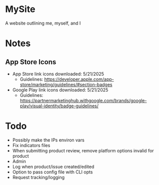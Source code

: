 # MySite
A website outlining me, myself, and I

# Notes

## App Store Icons
- App Store link icons downloaded: 5/21/2025
    - Guidelines: https://developer.apple.com/app-store/marketing/guidelines/#section-badges
- Google Play link icons downloaded: 5/21/2025
    - Guidelines: https://partnermarketinghub.withgoogle.com/brands/google-play/visual-identity/badge-guidelines/

# Todo
- Possibly make the IPs environ vars
- Fix indicators files
- When submitting product review, remove platform options invalid for product
- Admin
- Log when product/issue created/edited
- Option to pass config file with CLI opts
- Request tracking/logging
